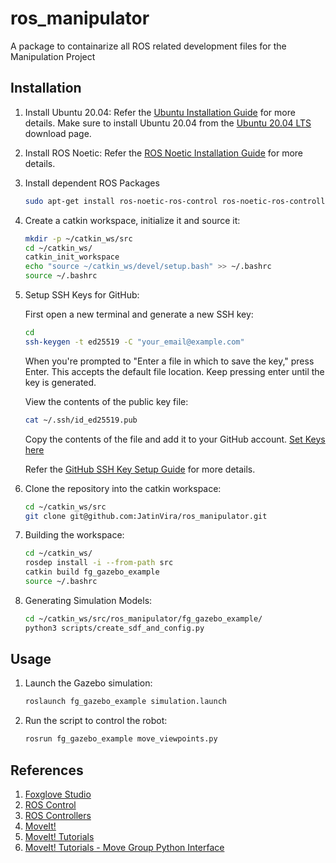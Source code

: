 # ros_manipulator

A package to containarize all ROS related development files for the Manipulation Project

## Installation

1. Install Ubuntu 20.04:
Refer the [Ubuntu Installation Guide](https://ubuntu.com/tutorials/install-ubuntu-desktop#1-overview) for more details.
Make sure to install Ubuntu 20.04 from the [Ubuntu 20.04 LTS](https://releases.ubuntu.com/focal/ubuntu-20.04.6-desktop-amd64.iso) download page.

2. Install ROS Noetic:
Refer the [ROS Noetic Installation Guide](http://wiki.ros.org/noetic/Installation/Ubuntu) for more details.

3. Install dependent ROS Packages

    ```bash
    sudo apt-get install ros-noetic-ros-control ros-noetic-ros-controllers ros-noetic-moveit
    ```

4. Create a catkin workspace, initialize it and source it:

    ```bash
    mkdir -p ~/catkin_ws/src
    cd ~/catkin_ws/
    catkin_init_workspace
    echo "source ~/catkin_ws/devel/setup.bash" >> ~/.bashrc
    source ~/.bashrc
    ```

5. Setup SSH Keys for GitHub:

    First open a new terminal and generate a new SSH key:

    ```bash
    cd
    ssh-keygen -t ed25519 -C "your_email@example.com"
    ```

    When you're prompted to "Enter a file in which to save the key," press Enter. This accepts the default file location.
    Keep pressing enter until the key is generated.

    View the contents of the public key file:

    ```bash
    cat ~/.ssh/id_ed25519.pub
    ```

    Copy the contents of the file and add it to your GitHub account.
    [Set Keys here](https://github.com/settings/keys)

    Refer the [GitHub SSH Key Setup Guide](https://docs.github.com/en/authentication/connecting-to-github-with-ssh/generating-a-new-ssh-key-and-adding-it-to-the-ssh-agent) for more details.

6. Clone the repository into the catkin workspace:

    ```bash
    cd ~/catkin_ws/src
    git clone git@github.com:JatinVira/ros_manipulator.git
    ```

7. Building the workspace:

    ```bash
    cd ~/catkin_ws/
    rosdep install -i --from-path src
    catkin build fg_gazebo_example
    source ~/.bashrc
    ```

8. Generating Simulation Models:

    ```bash
    cd ~/catkin_ws/src/ros_manipulator/fg_gazebo_example/
    python3 scripts/create_sdf_and_config.py
    ```

## Usage

1. Launch the Gazebo simulation:

    ```bash
    roslaunch fg_gazebo_example simulation.launch
    ```

2. Run the script to control the robot:

    ```bash
    rosrun fg_gazebo_example move_viewpoints.py
    ```

## References

1. [Foxglove Studio](https://foxglove.dev/blog/simulating-robotic-scenarios-with-ros1-and-gazebo)
2. [ROS Control](http://wiki.ros.org/ros_control)
3. [ROS Controllers](http://wiki.ros.org/ros_controllers)
4. [MoveIt!](https://moveit.ros.org/)
5. [MoveIt! Tutorials](https://ros-planning.github.io/moveit_tutorials/)
6. [MoveIt! Tutorials - Move Group Python Interface](https://ros-planning.github.io/moveit_tutorials/doc/move_group_python_interface/move_group_python_interface_tutorial.html)
